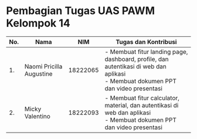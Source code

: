 # Pembagian Tugas UAS PAWM Kelompok 14

| No. | Nama | NIM | Tugas dan Kontribusi |
|-----|------|-----|---------------------|
| 1. | Naomi Pricilla Augustine | 18222065 | - Membuat fitur landing page, dashboard, profile, dan autentikasi di web dan aplikasi <br> - Membuat dokumen PPT dan video presentasi|
| 2. | Micky Valentino | 18222093 | - Membuat fitur calculator, material, dan autentikasi di web dan aplikasi <br> - Membuat dokumen PPT dan video presentasi  |
